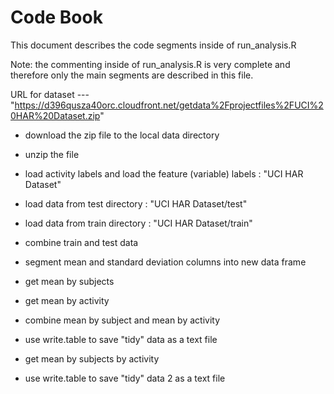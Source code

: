 # Code Book

This document describes the code segments inside of run_analysis.R

Note: the commenting inside of run_analysis.R is very complete and
therefore only the main segments are described in this file.

URL for dataset --- "https://d396qusza40orc.cloudfront.net/getdata%2Fprojectfiles%2FUCI%20HAR%20Dataset.zip" 

* download the zip file to the local data directory

* unzip the file

* load activity labels and load the feature (variable) labels : "UCI HAR Dataset"

* load data from test directory : "UCI HAR Dataset/test"

* load data from train directory : "UCI HAR Dataset/train"

* combine train and test data

* segment mean and standard deviation columns into new data frame

* get mean by subjects

* get mean by activity

* combine mean by subject and mean by activity

* use write.table to save "tidy" data as a text file

* get mean by subjects by activity

* use write.table to save "tidy" data 2 as a text file

